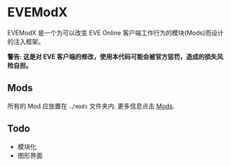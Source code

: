 # EVEModX
EVEModX 是一个为可以改变 EVE Online 客户端工作行为的模块(Mods)而设计的注入框架。

**警告: 这是对 EVE 客户端的修改，使用本代码可能会被官方惩罚，造成的损失风险自担。**


## Mods

所有的 Mod 应放置在 `./mods` 文件夹内. 更多信息点击 [Mods](https://github.com/EVEModX/Mods).

## Todo
- 模块化
- 图形界面
